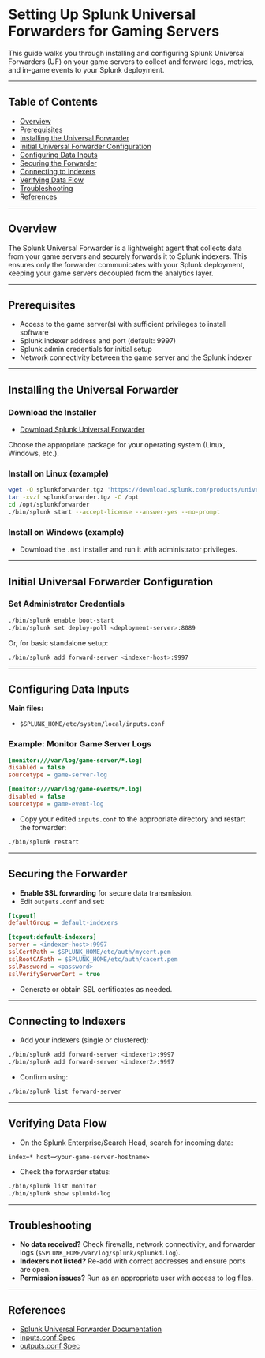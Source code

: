 # Setting Up Splunk Universal Forwarders for Gaming Servers

This guide walks you through installing and configuring Splunk Universal Forwarders (UF) on your game servers to collect and forward logs, metrics, and in-game events to your Splunk deployment.

---

## Table of Contents

- [Overview](#overview)
- [Prerequisites](#prerequisites)
- [Installing the Universal Forwarder](#installing-the-universal-forwarder)
- [Initial Universal Forwarder Configuration](#initial-universal-forwarder-configuration)
- [Configuring Data Inputs](#configuring-data-inputs)
- [Securing the Forwarder](#securing-the-forwarder)
- [Connecting to Indexers](#connecting-to-indexers)
- [Verifying Data Flow](#verifying-data-flow)
- [Troubleshooting](#troubleshooting)
- [References](#references)

---

## Overview

The Splunk Universal Forwarder is a lightweight agent that collects data from your game servers and securely forwards it to Splunk indexers. This ensures only the forwarder communicates with your Splunk deployment, keeping your game servers decoupled from the analytics layer.

---

## Prerequisites

- Access to the game server(s) with sufficient privileges to install software
- Splunk indexer address and port (default: 9997)
- Splunk admin credentials for initial setup
- Network connectivity between the game server and the Splunk indexer

---

## Installing the Universal Forwarder

### Download the Installer

- [Download Splunk Universal Forwarder](https://www.splunk.com/en_us/download/universal-forwarder.html)

Choose the appropriate package for your operating system (Linux, Windows, etc.).

### Install on Linux (example)

```bash
wget -O splunkforwarder.tgz 'https://download.splunk.com/products/universalforwarder/releases/<version>/linux/splunkforwarder-<version>-<build>-Linux-x86_64.tgz'
tar -xvzf splunkforwarder.tgz -C /opt
cd /opt/splunkforwarder
./bin/splunk start --accept-license --answer-yes --no-prompt
```

### Install on Windows (example)
- Download the `.msi` installer and run it with administrator privileges.

---

## Initial Universal Forwarder Configuration

### Set Administrator Credentials

```bash
./bin/splunk enable boot-start
./bin/splunk set deploy-poll <deployment-server>:8089
```

Or, for basic standalone setup:

```bash
./bin/splunk add forward-server <indexer-host>:9997
```

---

## Configuring Data Inputs

**Main files:**  
- `$SPLUNK_HOME/etc/system/local/inputs.conf`

### Example: Monitor Game Server Logs

```ini
[monitor:///var/log/game-server/*.log]
disabled = false
sourcetype = game-server-log

[monitor:///var/log/game-events/*.log]
disabled = false
sourcetype = game-event-log
```

- Copy your edited `inputs.conf` to the appropriate directory and restart the forwarder:

```bash
./bin/splunk restart
```

---

## Securing the Forwarder

- **Enable SSL forwarding** for secure data transmission.
- Edit `outputs.conf` and set:

```ini
[tcpout]
defaultGroup = default-indexers

[tcpout:default-indexers]
server = <indexer-host>:9997
sslCertPath = $SPLUNK_HOME/etc/auth/mycert.pem
sslRootCAPath = $SPLUNK_HOME/etc/auth/cacert.pem
sslPassword = <password>
sslVerifyServerCert = true
```

- Generate or obtain SSL certificates as needed.

---

## Connecting to Indexers

- Add your indexers (single or clustered):

```bash
./bin/splunk add forward-server <indexer1>:9997
./bin/splunk add forward-server <indexer2>:9997
```

- Confirm using:

```bash
./bin/splunk list forward-server
```

---

## Verifying Data Flow

- On the Splunk Enterprise/Search Head, search for incoming data:

```spl
index=* host=<your-game-server-hostname>
```

- Check the forwarder status:

```bash
./bin/splunk list monitor
./bin/splunk show splunkd-log
```

---

## Troubleshooting

- **No data received?** Check firewalls, network connectivity, and forwarder logs (`$SPLUNK_HOME/var/log/splunk/splunkd.log`).
- **Indexers not listed?** Re-add with correct addresses and ensure ports are open.
- **Permission issues?** Run as an appropriate user with access to log files.

---

## References

- [Splunk Universal Forwarder Documentation](https://docs.splunk.com/Documentation/Forwarder)
- [inputs.conf Spec](https://docs.splunk.com/Documentation/Splunk/latest/Admin/Inputsconf)
- [outputs.conf Spec](https://docs.splunk.com/Documentation/Splunk/latest/Admin/Outputsconf)
